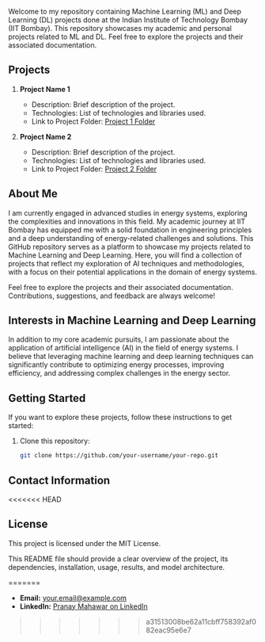 
Welcome to my repository containing Machine Learning (ML) and Deep Learning (DL) projects done at the Indian Institute of Technology Bombay (IIT Bombay). This repository showcases my academic and personal projects related to ML and DL. Feel free to explore the projects and their associated documentation.

## Projects

1. **Project Name 1**
   - Description: Brief description of the project.
   - Technologies: List of technologies and libraries used.
   - Link to Project Folder: [Project 1 Folder](/project1)

2. **Project Name 2**
   - Description: Brief description of the project.
   - Technologies: List of technologies and libraries used.
   - Link to Project Folder: [Project 2 Folder](/project2)

<!-- Add more projects as needed -->

## About Me
I am currently engaged in advanced studies in energy systems, exploring the complexities and innovations in this field. My academic journey at IIT Bombay has equipped me with a solid foundation in engineering principles and a deep understanding of energy-related challenges and solutions.
This GitHub repository serves as a platform to showcase my projects related to Machine Learning and Deep Learning. Here, you will find a collection of projects that reflect my exploration of AI techniques and methodologies, with a focus on their potential applications in the domain of energy systems.

Feel free to explore the projects and their associated documentation. Contributions, suggestions, and feedback are always welcome!
## Interests in Machine Learning and Deep Learning

In addition to my core academic pursuits, I am passionate about the application of artificial intelligence (AI) in the field of energy systems. I believe that leveraging machine learning and deep learning techniques can significantly contribute to optimizing energy processes, improving efficiency, and addressing complex challenges in the energy sector.

## Getting Started

If you want to explore these projects, follow these instructions to get started:

1. Clone this repository:
   ```bash
   git clone https://github.com/your-username/your-repo.git

## Contact Information

<<<<<<< HEAD
## License
This project is licensed under the MIT License.

This README file should provide a clear overview of the project, its dependencies, installation, usage, results, and model architecture.


=======
- **Email:** your.email@example.com
- **LinkedIn:** [Pranay Mahawar on LinkedIn](https://www.linkedin.com/in/your-linkedin-profile)
>>>>>>> a31513008be62a11cbff758392af082eac95e6e7
